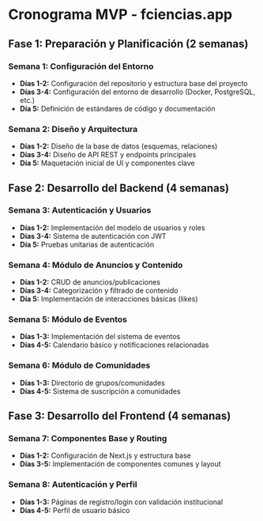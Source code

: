 # Cronograma MVP - fciencias.app

## Fase 1: Preparación y Planificación (2 semanas)

### Semana 1: Configuración del Entorno

- **Días 1-2:** Configuración del repositorio y estructura base del proyecto
- **Días 3-4:** Configuración del entorno de desarrollo (Docker, PostgreSQL, etc.)
- **Día 5:** Definición de estándares de código y documentación

### Semana 2: Diseño y Arquitectura

- **Días 1-2:** Diseño de la base de datos (esquemas, relaciones)
- **Días 3-4:** Diseño de API REST y endpoints principales
- **Día 5:** Maquetación inicial de UI y componentes clave

## Fase 2: Desarrollo del Backend (4 semanas)

### Semana 3: Autenticación y Usuarios

- **Días 1-2:** Implementación del modelo de usuarios y roles
- **Días 3-4:** Sistema de autenticación con JWT
- **Día 5:** Pruebas unitarias de autenticación

### Semana 4: Módulo de Anuncios y Contenido

- **Días 1-2:** CRUD de anuncios/publicaciones
- **Días 3-4:** Categorización y filtrado de contenido
- **Día 5:** Implementación de interacciones básicas (likes)

### Semana 5: Módulo de Eventos

- **Días 1-3:** Implementación del sistema de eventos
- **Días 4-5:** Calendario básico y notificaciones relacionadas

### Semana 6: Módulo de Comunidades

- **Días 1-3:** Directorio de grupos/comunidades
- **Días 4-5:** Sistema de suscripción a comunidades

## Fase 3: Desarrollo del Frontend (4 semanas)

### Semana 7: Componentes Base y Routing

- **Días 1-2:** Configuración de Next.js y estructura base
- **Días 3-5:** Implementación de componentes comunes y layout

### Semana 8: Autenticación y Perfil

- **Días 1-3:** Páginas de registro/login con validación institucional
- **Días 4-5:** Perfil de usuario básico
